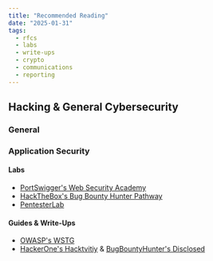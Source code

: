 ```yaml
---
title: "Recommended Reading"
date: "2025-01-31"
tags:
  - rfcs
  - labs
  - write-ups
  - crypto
  - communications
  - reporting
---
```


## Hacking & General Cybersecurity

### General

### Application Security

#### Labs

- [PortSwigger's Web Security Academy]()
- [HackTheBox's Bug Bounty Hunter Pathway]()
- [PentesterLab]()

#### Guides & Write-Ups

- [OWASP's WSTG]()
- [HackerOne's Hacktvitiy]() & [BugBountyHunter's Disclosed]()
